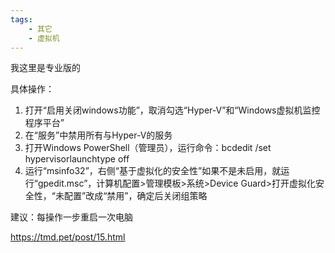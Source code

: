 ```yaml
---
tags:
    - 其它
    - 虚拟机
---
```


我这里是专业版的

具体操作：

1. 打开“启用关闭windows功能”，取消勾选“Hyper-V”和“Windows虚拟机监控程序平台”
2. 在“服务”中禁用所有与Hyper-V的服务
3. 打开Windows PowerShell（管理员），运行命令：bcdedit /set hypervisorlaunchtype off
4. 运行“msinfo32”，右侧“基于虚拟化的安全性”如果不是未启用，就运行“gpedit.msc”，计算机配置>管理模板>系统>Device Guard>打开虚拟化安全性，“未配置”改成“禁用”，确定后关闭组策略

建议：每操作一步重启一次电脑



https://tmd.pet/post/15.html